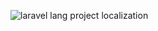 ![laravel lang project localization](https://preview.dragon-code.pro/laravel-lang/project-localization.svg?brand=laravel&mode=dark)
